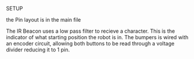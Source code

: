 SETUP

 the Pin layout is in the main file

The IR Beacon uses a low pass filter to recieve a character. This is the indicator of what starting position the robot is in. 
The bumpers is wired with an encoder circuit, allowing both buttons to be read through a voltage divider reducing it to 1 pin. 
